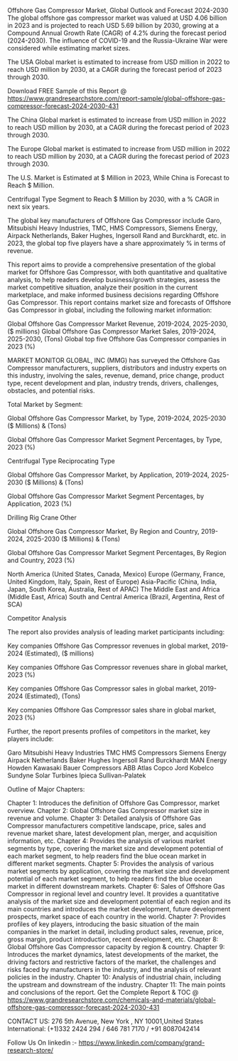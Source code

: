 Offshore Gas Compressor Market, Global Outlook and Forecast 2024-2030
The global offshore gas compressor market was valued at USD 4.06 billion in 2023 and is projected to reach USD 5.69 billion by 2030, growing at a Compound Annual Growth Rate (CAGR) of 4.2% during the forecast period (2024-2030). The influence of COVID-19 and the Russia-Ukraine War were considered while estimating market sizes.

The USA Global market is estimated to increase from USD million in 2022 to reach USD million by 2030, at a CAGR during the forecast period of 2023 through 2030.

Download FREE Sample of this Report @ https://www.grandresearchstore.com/report-sample/global-offshore-gas-compressor-forecast-2024-2030-431

The China Global market is estimated to increase from USD million in 2022 to reach USD million by 2030, at a CAGR during the forecast period of 2023 through 2030.

The Europe Global market is estimated to increase from USD million in 2022 to reach USD million by 2030, at a CAGR during the forecast period of 2023 through 2030.

The U.S. Market is Estimated at $ Million in 2023, While China is Forecast to Reach $ Million.

Centrifugal Type Segment to Reach $ Million by 2030, with a % CAGR in next six years.

The global key manufacturers of Offshore Gas Compressor include Garo, Mitsubishi Heavy Industries, TMC, HMS Compressors, Siemens Energy, Airpack Netherlands, Baker Hughes, Ingersoll Rand and Burckhardt, etc. in 2023, the global top five players have a share approximately % in terms of revenue.

This report aims to provide a comprehensive presentation of the global market for Offshore Gas Compressor, with both quantitative and qualitative analysis, to help readers develop business/growth strategies, assess the market competitive situation, analyze their position in the current marketplace, and make informed business decisions regarding Offshore Gas Compressor. This report contains market size and forecasts of Offshore Gas Compressor in global, including the following market information:

Global Offshore Gas Compressor Market Revenue, 2019-2024, 2025-2030, ($ millions)
Global Offshore Gas Compressor Market Sales, 2019-2024, 2025-2030, (Tons)
Global top five Offshore Gas Compressor companies in 2023 (%)

MARKET MONITOR GLOBAL, INC (MMG) has surveyed the Offshore Gas Compressor manufacturers, suppliers, distributors and industry experts on this industry, involving the sales, revenue, demand, price change, product type, recent development and plan, industry trends, drivers, challenges, obstacles, and potential risks.

Total Market by Segment:

Global Offshore Gas Compressor Market, by Type, 2019-2024, 2025-2030 ($ Millions) & (Tons)

Global Offshore Gas Compressor Market Segment Percentages, by Type, 2023 (%)

Centrifugal Type
Reciprocating Type

Global Offshore Gas Compressor Market, by Application, 2019-2024, 2025-2030 ($ Millions) & (Tons)

Global Offshore Gas Compressor Market Segment Percentages, by Application, 2023 (%)

Drilling Rig
Crane
Other

Global Offshore Gas Compressor Market, By Region and Country, 2019-2024, 2025-2030 ($ Millions) & (Tons)

Global Offshore Gas Compressor Market Segment Percentages, By Region and Country, 2023 (%)

North America (United States, Canada, Mexico)
Europe (Germany, France, United Kingdom, Italy, Spain, Rest of Europe)
Asia-Pacific (China, India, Japan, South Korea, Australia, Rest of APAC)
The Middle East and Africa (Middle East, Africa)
South and Central America (Brazil, Argentina, Rest of SCA)

Competitor Analysis

The report also provides analysis of leading market participants including:

Key companies Offshore Gas Compressor revenues in global market, 2019-2024 (Estimated), ($ millions)

Key companies Offshore Gas Compressor revenues share in global market, 2023 (%)

Key companies Offshore Gas Compressor sales in global market, 2019-2024 (Estimated), (Tons)

Key companies Offshore Gas Compressor sales share in global market, 2023 (%)

Further, the report presents profiles of competitors in the market, key players include:

Garo
Mitsubishi Heavy Industries
TMC
HMS Compressors
Siemens Energy
Airpack Netherlands
Baker Hughes
Ingersoll Rand
Burckhardt
MAN Energy
Howden
Kawasaki
Bauer Compressors
ABB
Atlas Copco
Jord
Kobelco
Sundyne
Solar Turbines
Ipieca
Sullivan-Palatek

Outline of Major Chapters:

Chapter 1: Introduces the definition of Offshore Gas Compressor, market overview.
Chapter 2: Global Offshore Gas Compressor market size in revenue and volume.
Chapter 3: Detailed analysis of Offshore Gas Compressor manufacturers competitive landscape, price, sales and revenue market share, latest development plan, merger, and acquisition information, etc.
Chapter 4: Provides the analysis of various market segments by type, covering the market size and development potential of each market segment, to help readers find the blue ocean market in different market segments.
Chapter 5: Provides the analysis of various market segments by application, covering the market size and development potential of each market segment, to help readers find the blue ocean market in different downstream markets.
Chapter 6: Sales of Offshore Gas Compressor in regional level and country level. It provides a quantitative analysis of the market size and development potential of each region and its main countries and introduces the market development, future development prospects, market space of each country in the world.
Chapter 7: Provides profiles of key players, introducing the basic situation of the main companies in the market in detail, including product sales, revenue, price, gross margin, product introduction, recent development, etc.
Chapter 8: Global Offshore Gas Compressor capacity by region & country.
Chapter 9: Introduces the market dynamics, latest developments of the market, the driving factors and restrictive factors of the market, the challenges and risks faced by manufacturers in the industry, and the analysis of relevant policies in the industry.
Chapter 10: Analysis of industrial chain, including the upstream and downstream of the industry.
Chapter 11: The main points and conclusions of the report.
Get the Complete Report & TOC @ https://www.grandresearchstore.com/chemicals-and-materials/global-offshore-gas-compressor-forecast-2024-2030-431

CONTACT US:
276 5th Avenue, New York , NY 10001,United States
International: (+1)332 2424 294 / 646 781 7170 / +91 8087042414

Follow Us On linkedin :- https://www.linkedin.com/company/grand-research-store/
